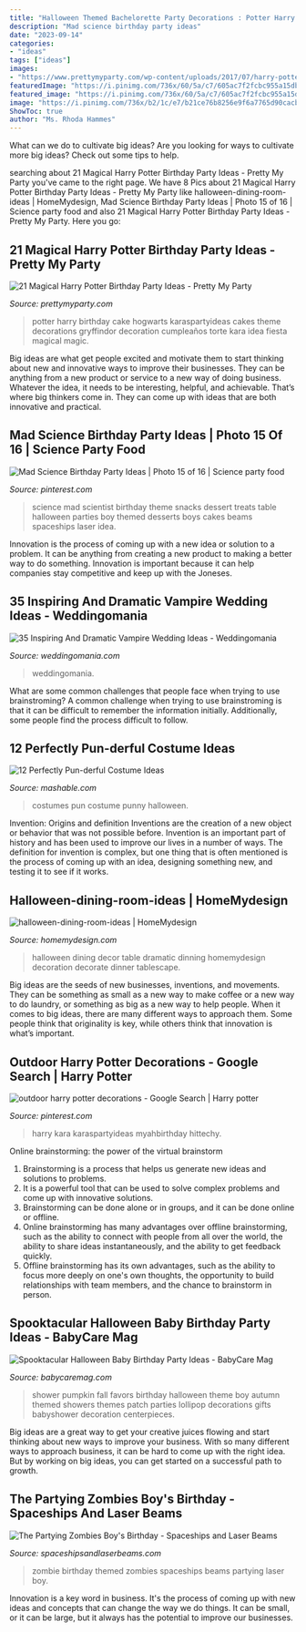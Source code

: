 ```yaml
---
title: "Halloween Themed Bachelorette Party Decorations : Potter Harry Birthday Cake Hogwarts Karaspartyideas Cakes Theme Decorations Gryffindor Decoration Cumpleaños Torte Kara Idea Fiesta Magical Magic"
description: "Mad science birthday party ideas"
date: "2023-09-14"
categories:
- "ideas"
tags: ["ideas"]
images:
- "https://www.prettymyparty.com/wp-content/uploads/2017/07/harry-potter-birthday-cake-e1500691012615.jpg"
featuredImage: "https://i.pinimg.com/736x/60/5a/c7/605ac7f2fcbc955a15dbde51ba258cb2--science-party-mad-science.jpg"
featured_image: "https://i.pinimg.com/736x/60/5a/c7/605ac7f2fcbc955a15dbde51ba258cb2--science-party-mad-science.jpg"
image: "https://i.pinimg.com/736x/b2/1c/e7/b21ce76b8256e9f6a7765d90cacb36d3.jpg"
ShowToc: true
author: "Ms. Rhoda Hammes"
---
```



What can we do to cultivate big ideas?
Are you looking for ways to cultivate more big ideas? Check out some tips to help.

	

		
searching about 21 Magical Harry Potter Birthday Party Ideas - Pretty My Party you've came to the right page. We have 8 Pics about 21 Magical Harry Potter Birthday Party Ideas - Pretty My Party like halloween-dining-room-ideas | HomeMydesign, Mad Science Birthday Party Ideas | Photo 15 of 16 | Science party food and also 21 Magical Harry Potter Birthday Party Ideas - Pretty My Party. Here you go:
		
    
## 21 Magical Harry Potter Birthday Party Ideas - Pretty My Party

<img loading=lazy src="https://www.prettymyparty.com/wp-content/uploads/2017/07/harry-potter-birthday-cake-e1500691012615.jpg" onerror="this.onerror=null;this.src='https://tse1.mm.bing.net/th?id=OIP.qj0zmbtx7daxmAVyMjfIOQHaLH&amp;pid=15.1';" alt="21 Magical Harry Potter Birthday Party Ideas - Pretty My Party">

_Source: prettymyparty.com_

>potter harry birthday cake hogwarts karaspartyideas cakes theme decorations gryffindor decoration cumpleaños torte kara idea fiesta magical magic. 

	

Big ideas are what get people excited and motivate them to start thinking about new and innovative ways to improve their businesses. They can be anything from a new product or service to a new way of doing business. Whatever the idea, it needs to be interesting, helpful, and achievable. That’s where big thinkers come in. They can come up with ideas that are both innovative and practical.

    
## Mad Science Birthday Party Ideas | Photo 15 Of 16 | Science Party Food

<img loading=lazy src="https://i.pinimg.com/736x/60/5a/c7/605ac7f2fcbc955a15dbde51ba258cb2--science-party-mad-science.jpg" onerror="this.onerror=null;this.src='https://tse4.mm.bing.net/th?id=OIP.cBH297d7vWwXzauylbD05AHaLJ&amp;pid=15.1';" alt="Mad Science Birthday Party Ideas | Photo 15 of 16 | Science party food">

_Source: pinterest.com_

>science mad scientist birthday theme snacks dessert treats table halloween parties boy themed desserts boys cakes beams spaceships laser idea. 

	

Innovation is the process of coming up with a new idea or solution to a problem. It can be anything from creating a new product to making a better way to do something. Innovation is important because it can help companies stay competitive and keep up with the Joneses.

    
## 35 Inspiring And Dramatic Vampire Wedding Ideas - Weddingomania

<img loading=lazy src="https://i.weddingomania.com/inspiring-and-dramatic-vampire-wedding-ideas-28.jpg" onerror="this.onerror=null;this.src='https://tse3.mm.bing.net/th?id=OIP.GqHAEnGfOpxqY2eiiSlLmgHaJ4&amp;pid=15.1';" alt="35 Inspiring And Dramatic Vampire Wedding Ideas - Weddingomania">

_Source: weddingomania.com_

>weddingomania. 

	

What are some common challenges that people face when trying to use brainstroming?
A common challenge when trying to use brainstroming is that it can be difficult to remember the information initially. Additionally, some people find the process difficult to follow.

    
## 12 Perfectly Pun-derful Costume Ideas

<img loading=lazy src="https://i.imgur.com/X5hZZvD.jpg" onerror="this.onerror=null;this.src='https://tse4.mm.bing.net/th?id=OIP.572nBzVroXz-T0wlxTB8sAAAAA&amp;pid=15.1';" alt="12 Perfectly Pun-derful Costume Ideas">

_Source: mashable.com_

>costumes pun costume punny halloween. 

	

Invention: Origins and definition
Inventions are the creation of a new object or behavior that was not possible before. Invention is an important part of history and has been used to improve our lives in a number of ways. The definition for invention is complex, but one thing that is often mentioned is the process of coming up with an idea, designing something new, and testing it to see if it works.

    
## Halloween-dining-room-ideas | HomeMydesign

<img loading=lazy src="https://homemydesign.com/wp-content/uploads/2014/09/halloween-dining-room-ideas.jpg" onerror="this.onerror=null;this.src='https://tse3.mm.bing.net/th?id=OIP.l0Y1nJPYK8sw92XpGkFMBQHaLH&amp;pid=15.1';" alt="halloween-dining-room-ideas | HomeMydesign">

_Source: homemydesign.com_

>halloween dining decor table dramatic dinning homemydesign decoration decorate dinner tablescape. 

	

Big ideas are the seeds of new businesses, inventions, and movements. They can be something as small as a new way to make coffee or a new way to do laundry, or something as big as a new way to help people. When it comes to big ideas, there are many different ways to approach them. Some people think that originality is key, while others think that innovation is what’s important.

    
## Outdoor Harry Potter Decorations - Google Search | Harry Potter

<img loading=lazy src="https://i.pinimg.com/736x/b2/1c/e7/b21ce76b8256e9f6a7765d90cacb36d3.jpg" onerror="this.onerror=null;this.src='https://tse4.mm.bing.net/th?id=OIP.MSheRiKp2lM8U4eHuVKYhwHaLL&amp;pid=15.1';" alt="outdoor harry potter decorations - Google Search | Harry potter">

_Source: pinterest.com_

>harry kara karaspartyideas myahbirthday hittechy. 

	

Online brainstorming: the power of the virtual brainstorm
1. Brainstorming is a process that helps us generate new ideas and solutions to problems.
2. It is a powerful tool that can be used to solve complex problems and come up with innovative solutions.
3. Brainstorming can be done alone or in groups, and it can be done online or offline.
4. Online brainstorming has many advantages over offline brainstorming, such as the ability to connect with people from all over the world, the ability to share ideas instantaneously, and the ability to get feedback quickly.
5. Offline brainstorming has its own advantages, such as the ability to focus more deeply on one's own thoughts, the opportunity to build relationships with team members, and the chance to brainstorm in person.

    
## Spooktacular Halloween Baby Birthday Party Ideas - BabyCare Mag

<img loading=lazy src="http://www.babycaremag.com/wp-content/uploads/2016/09/35f169f4e4fb11a070a2831bca53336d.jpg" onerror="this.onerror=null;this.src='https://tse3.mm.bing.net/th?id=OIP.Ee0PM7b-y5rgHRl6bONDbQHaKX&amp;pid=15.1';" alt="Spooktacular Halloween Baby Birthday Party Ideas - BabyCare Mag">

_Source: babycaremag.com_

>shower pumpkin fall favors birthday halloween theme boy autumn themed showers themes patch parties lollipop decorations gifts babyshower decoration centerpieces. 

	

Big ideas are a great way to get your creative juices flowing and start thinking about new ways to improve your business. With so many different ways to approach business, it can be hard to come up with the right idea. But by working on big ideas, you can get started on a successful path to growth.

    
## The Partying Zombies Boy&#039;s Birthday - Spaceships And Laser Beams

<img loading=lazy src="http://spaceshipsandlaserbeams.com/wp-content/uploads/2013/06/Zombie-Themed-Birthday-Party-Marshmallow-Ideas.jpg" onerror="this.onerror=null;this.src='https://tse3.mm.bing.net/th?id=OIP.pf59Qhptap6xeHGRpZUDBwHaJ4&amp;pid=15.1';" alt="The Partying Zombies Boy&#039;s Birthday - Spaceships and Laser Beams">

_Source: spaceshipsandlaserbeams.com_

>zombie birthday themed zombies spaceships beams partying laser boy. 

	

Innovation is a key word in business. It's the process of coming up with new ideas and concepts that can change the way we do things. It can be small, or it can be large, but it always has the potential to improve our businesses.

